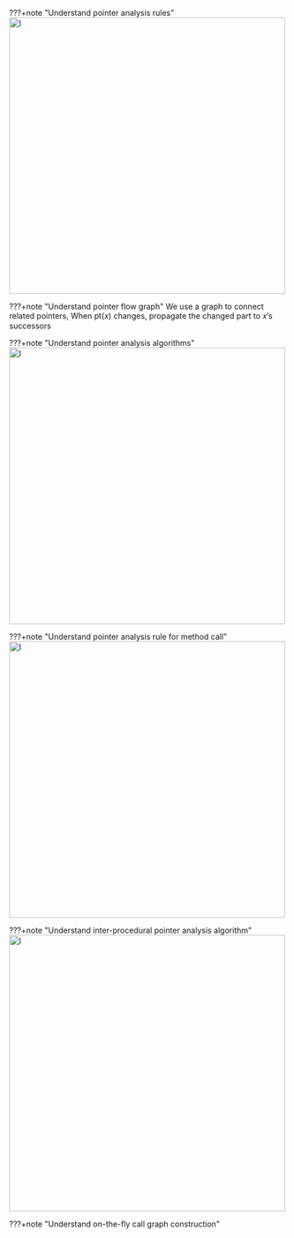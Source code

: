 ???+note "Understand pointer analysis rules"
    <img src="../img/rules.png" alt="l" style="width:500px;"/>

???+note "Understand pointer flow graph"
    We use a graph to connect  related pointers, When pt(𝑥) changes, propagate the changed part to 𝑥’s successors

???+note "Understand pointer analysis algorithms"
    <img src="../img/pointerAnalysis.png" alt="l" style="width:500px;"/>
    

???+note "Understand pointer analysis rule for method call"
        <img src="../img/call.png" alt="l" style="width:500px;"/>


???+note "Understand inter-procedural pointer analysis algorithm"
    <img src="../img/alg.png" alt="l" style="width:500px;"/>


???+note "Understand on-the-fly call graph construction"